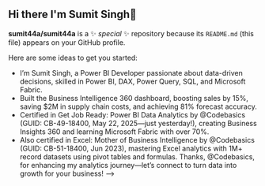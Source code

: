## Hi there I'm Sumit Singh👋

<!--# 💫 About Me:
## 🌐 Socials:
[![LinkedIn](https://img.shields.io/badge/LinkedIn-%230077B5.svg?logo=linkedin&logoColor=white)](https://linkedin.com/in/https://www.linkedin.com/in/sumit-singh-analyst/) 

# 💻 Tech Stack:
![MySQL](https://img.shields.io/badge/mysql-4479A1.svg?style=for-the-badge&logo=mysql&logoColor=white) ![Pandas](https://img.shields.io/badge/pandas-%23150458.svg?style=for-the-badge&logo=pandas&logoColor=white) ![Power Bi](https://img.shields.io/badge/power_bi-F2C811?style=for-the-badge&logo=powerbi&logoColor=black)
# 📊 GitHub Stats:
![](https://github-readme-stats.vercel.app/api?username=sumit singh&theme=dark&hide_border=false&include_all_commits=false&count_private=false)<br/>
![](https://nirzak-streak-stats.vercel.app/?user=sumit singh&theme=dark&hide_border=false)<br/>
![](https://github-readme-stats.vercel.app/api/top-langs/?username=sumit singh&theme=dark&hide_border=false&include_all_commits=false&count_private=false&layout=compact)

---
[![](https://visitcount.itsvg.in/api?id=sumit singh&icon=0&color=0)](https://visitcount.itsvg.in)

<!-- Proudly created with GPRM ( https://gprm.itsvg.in ) -->
**sumit44a/sumit44a** is a ✨ _special_ ✨ repository because its `README.md` (this file) appears on your GitHub profile.

Here are some ideas to get you started:
* I’m Sumit Singh, a Power BI Developer passionate about data-driven decisions, skilled in Power BI, DAX, Power Query, SQL, and Microsoft Fabric.
* Built the Business Intelligence 360 dashboard, boosting sales by 15%, saving $2M in supply chain costs, and achieving 81% forecast accuracy.
* Certified in Get Job Ready: Power BI Data Analytics by @Codebasics (GUID: CB-49-18400, May 22, 2025—just yesterday!), creating Business Insights 360 and learning Microsoft Fabric with over 70%.
* Also certified in Excel: Mother of Business Intelligence by @Codebasics (GUID: CB-51-18400, Jun 2023), mastering Excel analytics with 1M+ record datasets using pivot tables and formulas.
          Thanks, @Codebasics, for enhancing my analytics journey—let’s connect to turn data into growth for your business!
-->
